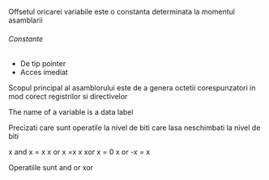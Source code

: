 Offsetul oricarei variabile este o constanta determinata la momentul asamblarii

###### Constante
- De tip pointer
- Acces imediat


Scopul principal al asamblorului  este de a genera octetii corespunzatori in mod corect  registrilor si directivelor


The name of a variable is a data label       




Precizati care sunt operatile la nivel de biti care lasa neschimbati la nivel de biti


x and x = x
x or x =x
x xor x = 0
x or -x = x

Operatiile sunt and or xor